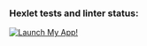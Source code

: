 ### Hexlet tests and linter status:
[![Launch My App!](http://www.w3.org/2000/svg)](https://chat-slack-4-project.onrender.com)